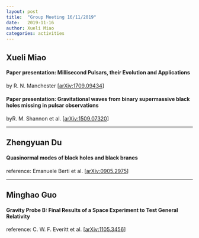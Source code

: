 ```yaml
---
layout: post
title:  "Group Meeting 16/11/2019"
date:   2019-11-16
author: Xueli Miao
categories: activities
---
```




## Xueli Miao

#### Paper presentation: Millisecond Pulsars, their Evolution and Applications

by R. N. Manchester [[arXiv:1709.09434](https://arxiv.org/abs/1709.09434)]

#### Paper presentation: Gravitational waves from binary supermassive black holes missing in pulsar observations
byR. M. Shannon et al. [[arXiv:1509.07320](https://arxiv.org/abs/1509.07320)]

---

## Zhengyuan Du

#### Quasinormal modes of black holes and black branes

reference: Emanuele Berti et al. [[arXiv:0905.2975](https://arxiv.org/abs/0905.2975)]

---

## Minghao Guo

#### Gravity Probe B: Final Results of a Space Experiment to Test General Relativity

reference: C. W. F. Everitt et al. [[arXiv:1105.3456](https://arxiv.org/abs/1105.3456)]

